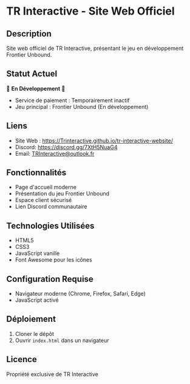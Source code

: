 # TR Interactive - Site Web Officiel

## Description
Site web officiel de TR Interactive, présentant le jeu en développement Frontier Unbound.

## Statut Actuel
🚧 **En Développement** 🚧
- Service de paiement : Temporairement inactif
- Jeu principal : Frontier Unbound (En développement)

## Liens
- Site Web : https://Trinteractive.github.io/tr-interactive-website/
- Discord: https://discord.gg/7XtH5NuaG4
- Email: TRInteractive@outlook.fr

## Fonctionnalités
- Page d'accueil moderne
- Présentation du jeu Frontier Unbound
- Espace client sécurisé
- Lien Discord communautaire

## Technologies Utilisées
- HTML5
- CSS3
- JavaScript vanille
- Font Awesome pour les icônes

## Configuration Requise
- Navigateur moderne (Chrome, Firefox, Safari, Edge)
- JavaScript activé

## Déploiement
1. Cloner le dépôt
2. Ouvrir `index.html` dans un navigateur

## Licence
Propriété exclusive de TR Interactive 
